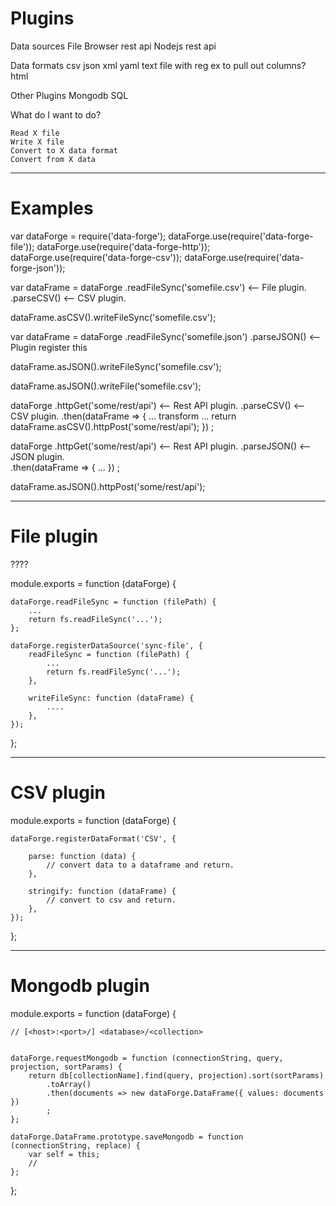 Plugins 
=======

Data sources
    File
    Browser rest api
    Nodejs rest api

Data formats
    csv
    json
    xml
    yaml
    text file with reg ex to pull out columns?   
    html

Other Plugins
    Mongodb
    SQL
   

What do I want to do?

    Read X file
    Write X file
    Convert to X data format
    Convert from X data

--------------------

Examples
========

var dataForge = require('data-forge');
dataForge.use(require('data-forge-file'));
dataForge.use(require('data-forge-http'));
dataForge.use(require('data-forge-csv'));
dataForge.use(require('data-forge-json'));

var dataFrame = dataForge
    .readFileSync('somefile.csv') <-- File plugin.
    .parseCSV()                   <-- CSV plugin.

dataFrame.asCSV().writeFileSync('somefile.csv');

var dataFrame = dataForge
    .readFileSync('somefile.json')
    .parseJSON() <-- Plugin register this

dataFrame.asJSON().writeFileSync('somefile.csv');

dataFrame.asJSON().writeFile('somefile.csv');

dataForge
    .httpGet('some/rest/api') <-- Rest API plugin.
    .parseCSV()                 <-- CSV plugin.
    .then(dataFrame => {
        ... transform ...
        return dataFrame.asCSV().httpPost('some/rest/api');
    })
    ;

dataForge
    .httpGet('some/rest/api') <-- Rest API plugin.
    .parseJSON() <-- JSON plugin.     
    .then(dataFrame => {
        ...
    })
    ;

dataFrame.asJSON().httpPost('some/rest/api');

--------------------------

File plugin
===========

????

module.exports = function (dataForge) {

    dataForge.readFileSync = function (filePath) {
        ...
        return fs.readFileSync('...');
    };

    dataForge.registerDataSource('sync-file', {
        readFileSync = function (filePath) {
            ...
            return fs.readFileSync('...');
        },

        writeFileSync: function (dataFrame) {
            ....
        },
    });
};


------------------------------------

CSV plugin
==========

module.exports = function (dataForge) {

    dataForge.registerDataFormat('CSV', {

        parse: function (data) {
            // convert data to a dataframe and return.
        },

        stringify: function (dataFrame) {
            // convert to csv and return.
        },
    });

};

------------------------------------

Mongodb plugin
==========

module.exports = function (dataForge) {

    // [<host>:<port>/] <database>/<collection>


    dataForge.requestMongodb = function (connectionString, query, projection, sortParams) {
        return db[collectionName].find(query, projection).sort(sortParams)
            .toArray()
            .then(documents => new dataForge.DataFrame({ values: documents })
            ;
    };  

    dataForge.DataFrame.prototype.saveMongodb = function (connectionString, replace) {
        var self = this;
        //
    };

};
